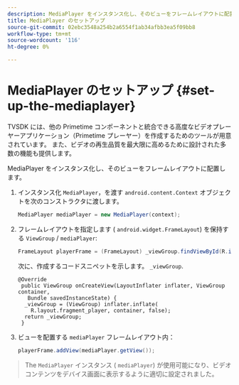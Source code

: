 ```yaml
---
description: MediaPlayer をインスタンス化し、そのビューをフレームレイアウトに配置します。
title: MediaPlayer のセットアップ
source-git-commit: 02ebc3548a254b2a6554f1ab34afbb3ea5f09bb8
workflow-type: tm+mt
source-wordcount: '116'
ht-degree: 0%

---
```


# MediaPlayer のセットアップ {#set-up-the-mediaplayer}

TVSDK には、他の Primetime コンポーネントと統合できる高度なビデオプレーヤーアプリケーション（Primetime プレーヤー）を作成するためのツールが用意されています。 また、ビデオの再生品質を最大限に高めるために設計された多数の機能も提供します。

MediaPlayer をインスタンス化し、そのビューをフレームレイアウトに配置します。

1. インスタンス化 `MediaPlayer`，を渡す `android.content.Context` オブジェクトを次のコンストラクタに渡します。

   ```java
   MediaPlayer mediaPlayer = new MediaPlayer(context);
   ```

1. フレームレイアウトを指定します ( `android.widget.FrameLayout`) を保持する `ViewGroup` / `mediaPlayer`:

   ```java
   FrameLayout playerFrame = (FrameLayout) _viewGroup.findViewById(R.id.playerFrame);
   ```

   次に、作成するコードスニペットを示します。 `_viewGroup`.

   ```
   @Override 
    public ViewGroup onCreateView(LayoutInflater inflater, ViewGroup container, 
      Bundle savedInstanceState) { 
     _viewGroup = (ViewGroup) inflater.inflate( 
       R.layout.fragment_player, container, false); 
     return _viewGroup; 
    }
   ```

1. ビューを配置する `mediaPlayer` フレームレイアウト内：

   ```java
   playerFrame.addView(mediaPlayer.getView());
   ```

>The `MediaPlayer` インスタンス ( `mediaPlayer`) が使用可能になり、ビデオコンテンツをデバイス画面に表示するように適切に設定されました。
